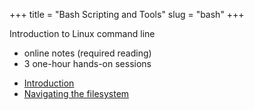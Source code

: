 +++
title = "Bash Scripting and Tools"
slug = "bash"
+++

Introduction to Linux command line

* online notes (required reading)
* 3 one-hour hands-on sessions

- [Introduction](../bash-01-intro)
- [Navigating the filesystem](../bash-02-filesystem)
